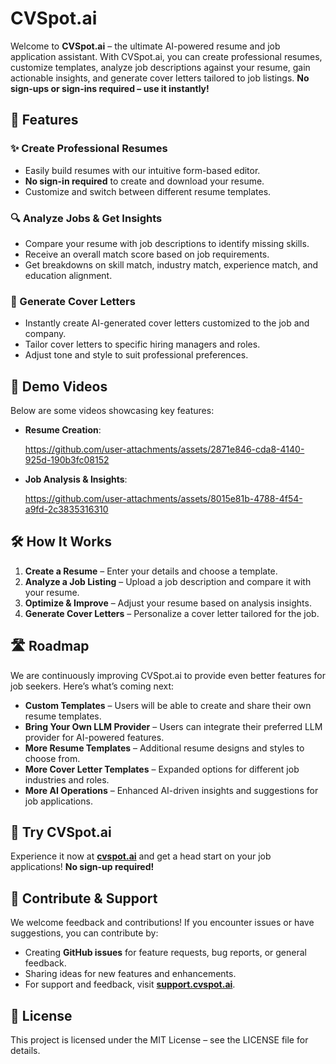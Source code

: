# CVSpot.ai

Welcome to **CVSpot.ai** – the ultimate AI-powered resume and job application assistant. With CVSpot.ai, you can create professional resumes, customize templates, analyze job descriptions against your resume, gain actionable insights, and generate cover letters tailored to job listings. **No sign-ups or sign-ins required – use it instantly!**

## 🚀 Features

### ✨ Create Professional Resumes

- Easily build resumes with our intuitive form-based editor.
- **No sign-in required** to create and download your resume.
- Customize and switch between different resume templates.

### 🔍 Analyze Jobs & Get Insights

- Compare your resume with job descriptions to identify missing skills.
- Receive an overall match score based on job requirements.
- Get breakdowns on skill match, industry match, experience match, and education alignment.

### 📄 Generate Cover Letters

- Instantly create AI-generated cover letters customized to the job and company.
- Tailor cover letters to specific hiring managers and roles.
- Adjust tone and style to suit professional preferences.

## 🎥 Demo Videos

Below are some videos showcasing key features:

- **Resume Creation**:

  https://github.com/user-attachments/assets/2871e846-cda8-4140-925d-190b3fc08152

- **Job Analysis & Insights**:

  https://github.com/user-attachments/assets/8015e81b-4788-4f54-a9fd-2c3835316310

## 🛠️ How It Works

1. **Create a Resume** – Enter your details and choose a template.
2. **Analyze a Job Listing** – Upload a job description and compare it with your resume.
3. **Optimize & Improve** – Adjust your resume based on analysis insights.
4. **Generate Cover Letters** – Personalize a cover letter tailored for the job.

## 🛣️ Roadmap

We are continuously improving CVSpot.ai to provide even better features for job seekers. Here’s what’s coming next:

- **Custom Templates** – Users will be able to create and share their own resume templates.
- **Bring Your Own LLM Provider** – Users can integrate their preferred LLM provider for AI-powered features.
- **More Resume Templates** – Additional resume designs and styles to choose from.
- **More Cover Letter Templates** – Expanded options for different job industries and roles.
- **More AI Operations** – Enhanced AI-driven insights and suggestions for job applications.

## 🔗 Try CVSpot.ai

Experience it now at **[cvspot.ai](https://cvspot.ai)** and get a head start on your job applications! **No sign-up required!**

## 🤝 Contribute & Support

We welcome feedback and contributions! If you encounter issues or have suggestions, you can contribute by:

- Creating **GitHub issues** for feature requests, bug reports, or general feedback.
- Sharing ideas for new features and enhancements.
- For support and feedback, visit **[support.cvspot.ai](https://support.cvspot.ai)**.

## 📜 License

This project is licensed under the MIT License – see the LICENSE file for details.
